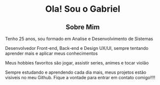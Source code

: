 <h1 align="center">Ola! Sou o Gabriel</h1>
<h2 align="center">Sobre Mim</h2>
<p>Tenho 25 anos, sou formado em Analise e Desenvolvimento de Sistemas</p>
<p>Desenvolvedor Front-end, Back-end e Design UX/UI, sempre tentando aprender mais e aplicar meus conhecimentos</p>
<p>Meus hobbies favoritos são jogar, assistir series, animes e tocar violão</p>
<p>Sempre estudando e aprendendo cada dia mais, meus projetos estão visiveis no meu Github. Fique a vontade para entrar em contato comigo!!!!</p>
<h2>
<!-- <h2 align="center">Linguagens e Ferramentas</h2> -->

<!--
**GabrieldeResende/GabrieldeResende** is a ✨ _special_ ✨ repository because its `README.md` (this file) appears on your GitHub profile.

Here are some ideas to get you started:

- 🔭 I’m currently working on ...
- 🌱 I’m currently learning ...
- 👯 I’m looking to collaborate on ...
- 🤔 I’m looking for help with ...
- 💬 Ask me about ...
- 📫 How to reach me: ...
- 😄 Pronouns: ...
- ⚡ Fun fact: ...
-->
